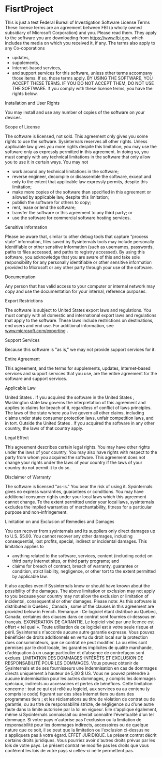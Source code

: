 # FisrtProject
This is just a test 
Federal Bureal of Investigation Software License Terms
These license terms are an agreement between FBI (a wholly owned subsidiary of Microsoft Corporation) and you. Please read them. They apply to the software you are downloading from https://www.fbi.gov, which includes the media on which you received it, if any. The terms also apply to any Co-coporations
* updates,
* supplements,
* Internet-based services,
* and support services
for this software, unless other terms accompany those items. If so, those terms apply.
BY USING THE SOFTWARE, YOU ACCEPT THESE TERMS. IF YOU DO NOT ACCEPT THEM, DO NOT USE THE SOFTWARE.
If you comply with these license terms, you have the rights below.

Installation and User Rights

You may install and use any number of copies of the software on your devices.

Scope of License

The software is licensed, not sold. This agreement only gives you some rights to use the software. Sysinternals reserves all other rights. Unless applicable law gives you more rights despite this limitation, you may use the software only as expressly permitted in this agreement. In doing so, you must comply with any technical limitations in the software that only allow you to use it in certain ways. You may not
* work around any technical limitations in the software;
* reverse engineer, decompile or disassemble the software, except and only to the extent that applicable law expressly permits, despite this limitation;
* make more copies of the software than specified in this agreement or allowed by applicable law, despite this limitation;
* publish the software for others to copy;
* rent, lease or lend the software;
* transfer the software or this agreement to any third party; or
* use the software for commercial software hosting services.

Sensitive Information

Please be aware that, similar to other debug tools that capture “process state” information, files saved by Sysinternals tools may include personally identifiable or other sensitive information (such as usernames, passwords, paths to files accessed, and paths to registry accessed). By using this software, you acknowledge that you are aware of this and take sole responsibility for any personally identifiable or other sensitive information provided to Microsoft or any other party through your use of the software.

Documentation

Any person that has valid access to your computer or internal network may copy and use the documentation for your internal, reference purposes.

Export Restrictions

The software is subject to United States export laws and regulations. You must comply with all domestic and international export laws and regulations that apply to the software. These laws include restrictions on destinations, end users and end use. For additional information, see www.microsoft.com/exporting .

Support Services

Because this software is "as is," we may not provide support services for it.

Entire Agreement

This agreement, and the terms for supplements, updates, Internet-based services and support services that you use, are the entire agreement for the software and support services.

Applicable Law

United States . If you acquired the software in the United States , Washington state law governs the interpretation of this agreement and applies to claims for breach of it, regardless of conflict of laws principles. The laws of the state where you live govern all other claims, including claims under state consumer protection laws, unfair competition laws, and in tort.
Outside the United States . If you acquired the software in any other country, the laws of that country apply.

Legal Effect

This agreement describes certain legal rights. You may have other rights under the laws of your country. You may also have rights with respect to the party from whom you acquired the software. This agreement does not change your rights under the laws of your country if the laws of your country do not permit it to do so.

Disclaimer of Warranty

The software is licensed "as-is." You bear the risk of using it. Sysinternals gives no express warranties, guarantees or conditions. You may have additional consumer rights under your local laws which this agreement cannot change. To the extent permitted under your local laws, sysinternals excludes the implied warranties of merchantability, fitness for a particular purpose and non-infringement.

Limitation on and Exclusion of Remedies and Damages

You can recover from sysinternals and its suppliers only direct damages up to U.S. $5.00. You cannot recover any other damages, including consequential, lost profits, special, indirect or incidental damages.
This limitation applies to
* anything related to the software, services, content (including code) on third party Internet sites, or third party programs; and
* claims for breach of contract, breach of warranty, guarantee or condition, strict liability, negligence, or other tort to the extent permitted by applicable law.

It also applies even if Sysinternals knew or should have known about the possibility of the damages. The above limitation or exclusion may not apply to you because your country may not allow the exclusion or limitation of incidental, consequential or other damages.
Please note: As this software is distributed in Quebec , Canada , some of the clauses in this agreement are provided below in French.
Remarque : Ce logiciel étant distribué au Québec, Canada, certaines des clauses dans ce contrat sont fournies ci-dessous en français.
EXONÉRATION DE GARANTIE. Le logiciel visé par une licence est offert « tel quel ». Toute utilisation de ce logiciel est à votre seule risque et péril. Sysinternals n'accorde aucune autre garantie expresse. Vous pouvez bénéficier de droits additionnels en vertu du droit local sur la protection dues consommateurs, que ce contrat ne peut modifier. La ou elles sont permises par le droit locale, les garanties implicites de qualité marchande, d'adéquation à un usage particulier et d'absence de contrefaçon sont exclues.
LIMITATION DES DOMMAGES-INTÉRÊTS ET EXCLUSION DE RESPONSABILITÉ POUR LES DOMMAGES. Vous pouvez obtenir de Sysinternals et de ses fournisseurs une indemnisation en cas de dommages directs uniquement à hauteur de 5,00 $ US. Vous ne pouvez prétendre à aucune indemnisation pour les autres dommages, y compris les dommages spéciaux, indirects ou accessoires et pertes de bénéfices.
Cette limitation concerne :
tout ce qui est relié au logiciel, aux services ou au contenu (y compris le code) figurant sur des sites Internet tiers ou dans des programmes tiers ; et
les réclamations au titre de violation de contrat ou de garantie, ou au titre de responsabilité stricte, de négligence ou d'une autre faute dans la limite autorisée par la loi en vigueur.
Elle s'applique également, même si Sysinternals connaissait ou devrait connaître l'éventualité d'un tel dommage. Si votre pays n'autorise pas l'exclusion ou la limitation de responsabilité pour les dommages indirects, accessoires ou de quelque nature que ce soit, il se peut que la limitation ou l'exclusion ci-dessus ne s'appliquera pas à votre égard.
EFFET JURIDIQUE. Le présent contrat décrit certains droits juridiques. Vous pourriez avoir d'autres droits prévus par les lois de votre pays. Le présent contrat ne modifie pas les droits que vous confèrent les lois de votre pays si celles-ci ne le permettent pas.

